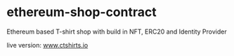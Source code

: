 # ethereum-shop-contract
Ethereum based T-shirt shop with build in NFT, ERC20 and Identity Provider

live version: www.ctshirts.io
